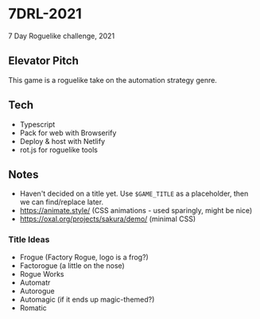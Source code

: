 # 7DRL-2021
7 Day Roguelike challenge, 2021

## Elevator Pitch
This game is a roguelike take on the automation strategy genre.

## Tech
- Typescript
- Pack for web with Browserify
- Deploy & host with Netlify
- rot.js for roguelike tools

## Notes

- Haven't decided on a title yet. Use `$GAME_TITLE` as a placeholder, then we can find/replace later.
- https://animate.style/ (CSS animations - used sparingly, might be nice)
- https://oxal.org/projects/sakura/demo/ (minimal CSS)

### Title Ideas

- Frogue (Factory Rogue, logo is a frog?)
- Factorogue (a little on the nose)
- Rogue Works
- Automatr
- Autorogue
- Automagic (if it ends up magic-themed?)
- Romatic